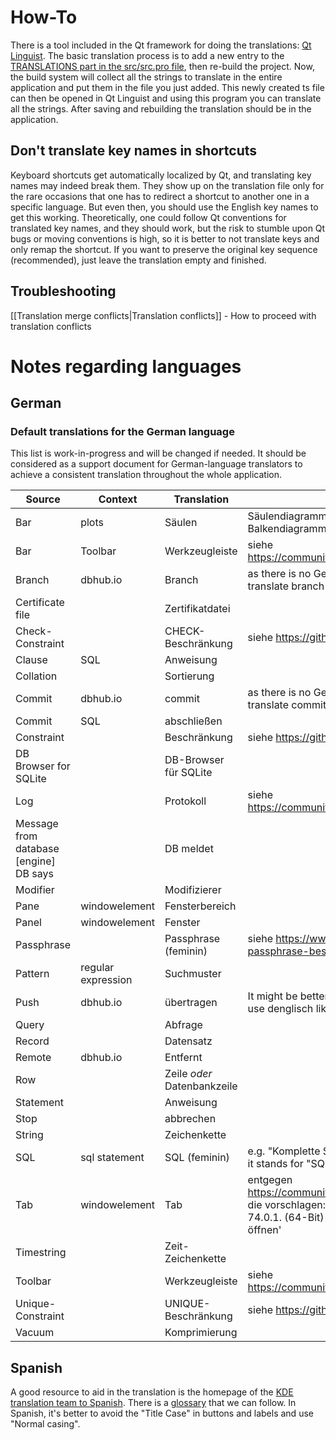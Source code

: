 # How-To

There is a tool included in the Qt framework for doing the translations: [Qt Linguist](http://doc.qt.io/qt-5/qtlinguist-index.html). The basic translation process is to add a new entry to the [TRANSLATIONS part in the src/src.pro file](https://github.com/sqlitebrowser/sqlitebrowser/blob/988f200e12bf56b1a008677d3da1570c9518c2d4/src/src.pro#L170), then re-build the project. Now, the build system will collect all the strings to translate in the entire application and put them in the file you just added. This newly created ts file can then be opened in Qt Linguist and using this program you can translate all the strings. After saving and rebuilding the translation should be in the application.

## Don't translate key names in shortcuts

Keyboard shortcuts get automatically localized by Qt, and translating key names may indeed break them. They show up on the translation file only for the rare occasions that one has to redirect a shortcut to another one in a specific language. But even then, you should use the English key names to get this working. Theoretically, one could follow Qt conventions for translated key names, and they should work, but the risk to stumble upon Qt bugs or moving conventions is high, so it is better to not translate keys and only remap the shortcut. If you want to preserve the original key sequence (recommended), just leave the translation empty and finished.

## Troubleshooting
[[Translation merge conflicts|Translation conflicts]] - How to proceed with translation conflicts

# Notes regarding languages

## German

### Default translations for the German language

This list is work-in-progress and will be changed if needed. It should be considered as a support document for German-language translators to achieve a consistent translation throughout the whole application.

| Source | Context | Translation | Notes |
|--------|---------|-------------|-------|
| Bar | plots| Säulen | Säulendiagramme ordnen die Werte von oben nach unten, Balkendiagramme von rechts nach links |
| Bar | Toolbar | Werkzeugleiste | siehe https://community.kde.org/KDE_Localization/de/StandardUebersetzungen |
| Branch | dbhub.io | Branch | as there is no German translation on dbhub.io it's probably better not to translate branch |
| Certificate file || Zertifikatdatei ||
| Check-Constraint || CHECK-Beschränkung | siehe https://github.com/sqlitebrowser/sqlitebrowser/pull/2193 |
| Clause | SQL | Anweisung ||
| Collation || Sortierung ||
| Commit | dbhub.io | commit | as there is no German translation on dbhub.io it's probably better not to translate commit |
| Commit | SQL | abschließen ||
| Constraint || Beschränkung | siehe https://github.com/sqlitebrowser/sqlitebrowser/pull/2193 |
| DB Browser for SQLite || DB-Browser für SQLite ||
| Log || Protokoll | siehe https://community.kde.org/KDE_Localization/de/StandardUebersetzungen |
| Message from database [engine]<br>DB says || DB meldet ||
| Modifier || Modifizierer ||
| Pane | windowelement | Fensterbereich ||
| Panel | windowelement | Fenster ||
| Passphrase || Passphrase (feminin) | siehe https://www.welivesecurity.com/deutsch/2016/05/06/warum-die-passphrase-besser-als-das-passwort-ist |
| Pattern | regular expression | Suchmuster ||
| Push | dbhub.io | übertragen | It might be better, not to translate always, e.g. 'Push erzwingen'. But never use denglisch like: 'pushen'. |
| Query || Abfrage ||
| Record || Datensatz ||
| Remote | dbhub.io | Entfernt ||
| Row || Zeile *oder* Datenbankzeile ||
| Statement || Anweisung ||
| Stop || abbrechen ||
| String || Zeichenkette ||
| SQL |sql statement| SQL (feminin) | e.g. "Komplette SQL ausführen" instead of "Komplettes SQL ausführen" as it stands for "SQL-Anweisung".|
| Tab | windowelement | Tab| entgegen https://community.kde.org/KDE_Localization/de/StandardUebersetzungen, die vorschlagen: 'Karteikarte' sondern analog Mozilla Firefox Browser - 74.0.1. (64-Bit) - die zum Beispiel übersetzen: 'Strg+T: Neuen Tab öffnen'
| Timestring || Zeit-Zeichenkette||
| Toolbar || Werkzeugleiste | siehe https://community.kde.org/KDE_Localization/de/StandardUebersetzungen |
| Unique-Constraint || UNIQUE-Beschränkung | siehe https://github.com/sqlitebrowser/sqlitebrowser/pull/2193 |
| Vacuum || Komprimierung ||

## Spanish
A good resource to aid in the translation is the homepage of the [KDE translation team to Spanish](https://es.l10n.kde.org/normas_generales.php). There is a [glossary](https://es.l10n.kde.org/glosario.php) that we can follow. In Spanish, it's better to avoid the "Title Case" in buttons and labels and use "Normal casing".
